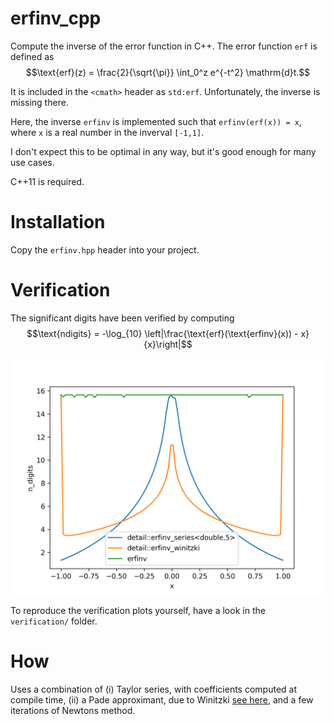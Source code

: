 # erfinv_cpp
Compute the inverse of the error function in C++.
The error function `erf` is defined as
$$\text{erf}(z) = \frac{2}{\sqrt{\pi}} \int_0^z e^{-t^2} \mathrm{d}t.$$

It is included in the `<cmath>` header as `std:erf`. Unfortunately, the inverse is missing there.

Here, the inverse `erfinv` is implemented such that
`erfinv(erf(x)) = x`, where `x` is a real number in the inverval `[-1,1]`.

I don't expect this to be optimal in any way, but it's good enough for many use cases.

C++11 is required.

# Installation
Copy the `erfinv.hpp` header into your project.

# Verification
The significant digits have been verified by computing 
$$\text{ndigits} = -\log_{10} \left|\frac{\text{erf}(\text{erfinv}(x)) - x}{x}\right|$$

![img](res/n_digits.png)

To reproduce the verification plots yourself, have a look in the `verification/` folder.

# How
Uses a combination of (i) Taylor series, with coefficients computed at compile time, (ii) a Pade approximant, due to Winitzki [see here](https://www.academia.edu/9730974/A_handy_approximation_for_the_error_function_and_its_inverse), and a few iterations of Newtons method.
